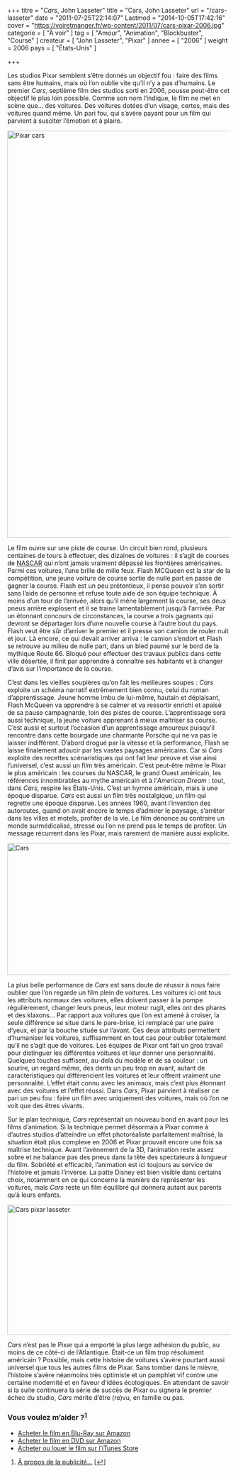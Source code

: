 +++
titre = "<em>Cars</em>, John Lasseter"
title = "Cars, John Lasseter"
url = "/cars-lasseter"
date = "2011-07-25T22:14:07"
Lastmod = "2014-10-05T17:42:16"
cover = "https://voiretmanger.fr/wp-content/2011/07/cars-pixar-2006.jpg"
categorie = [ "À voir" ]
tag = [ "Amour", "Animation", "Blockbuster", "Course" ]
createur = [ "John Lasseter", "Pixar" ]
annee = [ "2006" ]
weight = 2006
pays = [ "États-Unis" ]

+++

<p>Les studios Pixar semblent s&rsquo;être donnés un objectif fou : faire des films sans être humains, mais où l&rsquo;on oublie vite qu&rsquo;il n&rsquo;y a pas d&rsquo;humains. Le premier <em>Cars</em>, septième film des studios sorti en 2006, pousse peut-être cet objectif le plus loin possible. Comme son nom l&rsquo;indique, le film ne met en scène que… des voitures. Des voitures dotées d&rsquo;un visage, certes, mais des voitures quand même. Un pari fou, qui s&rsquo;avère payant pour un film qui parvient à susciter l&rsquo;émotion et à plaire.</p>
<a href="http://www.allocine.fr/film/fichefilm_gen_cfilm=55774.html"><img class="aligncenter" style="border-style: initial; border-color: initial; border-width: 0px;" src="https://voiretmanger.fr/wp-content/2011/07/pixar-cars.jpg" alt="Pixar cars" width="690" height="918" border="0" /></a>
<p>Le film ouvre sur une piste de course. Un circuit bien rond, plusieurs centaines de tours à effectuer, des dizaines de voitures : il s&rsquo;agit de courses de <a href="http://fr.wikipedia.org/wiki/Nascar">NASCAR</a> qui n&rsquo;ont jamais vraiment dépassé les frontières américaines. Parmi ces voitures, l&rsquo;une brille de mille feux. Flash MCQueen est la star de la compétition, une jeune voiture de course sortie de nulle part en passe de gagner la course. Flash est un peu prétentieux, il pense pouvoir s&rsquo;en sortir sans l&rsquo;aide de personne et refuse toute aide de son équipe technique. À moins d&rsquo;un tour de l&rsquo;arrivée, alors qu&rsquo;il mène largement la course, ses deux pneus arrière explosent et il se traine lamentablement jusqu&rsquo;à l&rsquo;arrivée. Par un étonnant concours de circonstances, la course a trois gagnants qui devront se départager lors d&rsquo;une nouvelle course à l&rsquo;autre bout du pays. Flash veut être sûr d&rsquo;arriver le premier et il presse son camion de rouler nuit et jour. Là encore, ce qui devait arriver arriva : le camion s&rsquo;endort et Flash se retrouve au milieu de nulle part, dans un bled paumé sur le bord de la mythique Route 66. Bloqué pour effectuer des travaux publics dans cette ville désertée, il finit par apprendre à connaître ses habitants et à changer d&rsquo;avis sur l&rsquo;importance de la course.</p>
<p>C&rsquo;est dans les vieilles soupières qu&rsquo;on fait les meilleures soupes : <em>Cars</em> exploite un schéma narratif extrêmement bien connu, celui du roman d&rsquo;apprentissage. Jeune homme imbu de lui-même, hautain et déplaisant, Flash McQueen va apprendre à se calmer et va ressortir enrichi et apaisé de sa pause campagnarde, loin des pistes de course. L&rsquo;apprentissage sera aussi technique, la jeune voiture apprenant à mieux maîtriser sa course. C&rsquo;est aussi et surtout l&rsquo;occasion d&rsquo;un apprentissage amoureux puisqu&rsquo;il rencontre dans cette bourgade une charmante Porsche qui ne va pas le laisser indifférent. D&rsquo;abord drogué par la vitesse et la performance, Flash se laisse finalement adoucir par les vastes paysages américains. Car si <em>Cars</em> exploite des recettes scénaristiques qui ont fait leur preuve et vise ainsi l&rsquo;universel, c&rsquo;est aussi un film très américain. C&rsquo;est peut-être même le Pixar le plus américain : les courses du NASCAR, le grand Ouest américain, les références innombrables au mythe américain et à l&rsquo;<em>American Dream</em> : tout, dans <em>Cars</em>, respire les États-Unis. C&rsquo;est un hymne américain, mais à une époque disparue. <em>Cars</em> est aussi un film très nostalgique, un film qui regrette une époque disparue. Les années 1960, avant l&rsquo;invention des autoroutes, quand on avait encore le temps d&rsquo;admirer le paysage, s&rsquo;arrêter dans les villes et motels, profiter de la vie. Le film dénonce au contraire un monde surmédicalisé, stressé ou l&rsquo;on ne prend pas le temps de profiter. Un message récurrent dans les Pixar, mais rarement de manière aussi explicite.</p>
<img class="aligncenter" style="border-style: initial; border-color: initial; border-width: 0px;" src="https://voiretmanger.fr/wp-content/2011/07/cars.jpg" alt="Cars" width="690" height="297" border="0" />
<p>La plus belle performance de <em>Cars</em> est sans doute de réussir à nous faire oublier que l&rsquo;on regarde un film plein de voitures. Les voitures ici ont tous les attributs normaux des voitures, elles doivent passer à la pompe régulièrement, changer leurs pneus, leur moteur rugit, elles ont des phares et des klaxons… Par rapport aux voitures que l&rsquo;on est amené à croiser, la seule différence se situe dans le pare-brise, ici remplacé par une paire d&rsquo;yeux, et par la bouche située sur l&rsquo;avant. Ces deux attributs permettent d&rsquo;humaniser les voitures, suffisamment en tout cas pour oublier totalement qu&rsquo;il ne s&rsquo;agit que de voitures. Les équipes de Pixar ont fait un gros travail pour distinguer les différentes voitures et leur donner une personnalité. Quelques touches suffisent, au-delà du modèle et de sa couleur : un sourire, un regard même, des dents un peu trop en avant, autant de caractéristiques qui différencient les voitures et leur offrent vraiment une personnalité. L&rsquo;effet était connu avec les animaux, mais c&rsquo;est plus étonnant avec des voitures et l&rsquo;effet réussi. Dans <em>Cars</em>, Pixar parvient à réaliser ce pari un peu fou : faire un film avec uniquement des voitures, mais où l&rsquo;on ne voit que des êtres vivants.</p>
<p>Sur le plan technique, <em>Cars</em> représentait un nouveau bond en avant pour les films d&rsquo;animation. Si la technique permet désormais à Pixar comme à d&rsquo;autres studios d&rsquo;atteindre un effet photoréaliste parfaitement maîtrisé, la situation était plus complexe en 2006 et Pixar prouvait encore une fois sa maîtrise technique. Avant l&rsquo;avènement de la 3D, l&rsquo;animation reste assez sobre et ne balance pas des pneus dans la tête des spectateurs à longueur du film. Sobriété et efficacité, l&rsquo;animation est ici toujours au service de l&rsquo;histoire et jamais l&rsquo;inverse. La patte Disney est bien visible dans certains choix, notamment en ce qui concerne la manière de représenter les voitures, mais <em>Cars</em> reste un film équilibré qui donnera autant aux parents qu&rsquo;à leurs enfants.</p>
<img class="aligncenter" style="border-style: initial; border-color: initial; border-width: 0px;" src="https://voiretmanger.fr/wp-content/2011/07/cars-pixar-lasseter.jpg" alt="Cars pixar lasseter" width="690" height="293" border="0" />
<p><em>Cars</em> n&rsquo;est pas le Pixar qui a emporté la plus large adhésion du public, au moins de ce côté-ci de l&rsquo;Atlantique. Était-ce un film trop résolument américain ? Possible, mais cette histoire de voitures s&rsquo;avère pourtant aussi universel que tous les autres films de Pixar. Sans tomber dans le mièvre, l&rsquo;histoire s&rsquo;avère néanmoins très optimiste et un pamphlet vif contre une certaine modernité et en faveur d&rsquo;idées écologiques. En attendant de savoir si la suite continuera la série de succès de Pixar ou signera le premier échec du studio, <em>Cars</em> mérite d&rsquo;être (re)vu, en famille ou pas.</p>
<div class="amazon">
<h3>Vous voulez m&rsquo;aider ?<sup><a href="#footnote_0_4978" id="identifier_0_4978" class="footnote-link footnote-identifier-link" title="&Agrave; propos de la publicit&eacute;&hellip;">1</a></sup></h3>
<ul>
<li><a href="http://www.amazon.fr/gp/product/B000PIU296/ref=as_li_ss_tl?ie=UTF8&#038;tag=leblogdenic07-21&#038;linkCode=as2&#038;camp=1642&#038;creative=19458&#038;creativeASIN=B000PIU296">Acheter le film en Blu-Ray sur Amazon</a></li>
<li><a href="http://www.amazon.fr/gp/product/B000H0MK2O/ref=as_li_ss_tl?ie=UTF8&#038;tag=leblogdenic07-21&#038;linkCode=as2&#038;camp=1642&#038;creative=19458&#038;creativeASIN=B000H0MK2O">Acheter le film en DVD sur Amazon</a></li>
<li><a href="https://itunes.apple.com/fr/movie/cars-quatre-roues/id369136395">Acheter ou louer le film sur l&rsquo;iTunes Store</a></li>
</ul>
</div>
<ol class="footnotes"><li id="footnote_0_4978" class="footnote"><a href="https://voiretmanger.fr/soutien/">À propos de la publicité…</a> [<a href="#identifier_0_4978" class="footnote-link footnote-back-link">&#8617;</a>]</li></ol>
